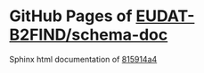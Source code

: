 GitHub Pages of [EUDAT-B2FIND/schema-doc](https://github.com/EUDAT-B2FIND/schema-doc.git)
===
Sphinx html documentation of [815914a4](https://github.com/EUDAT-B2FIND/schema-doc/tree/815914a44dca8b7439787cfe69654485f78ba099)
